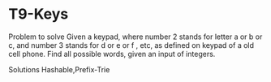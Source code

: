 # T9-Keys

Problem to solve
  Given a keypad, where number 2 stands for letter a or b or c, and number 3 stands for d or e or f , etc, 
  as defined on keypad of a old cell phone. Find all possible words, given an input of integers.
  
  

Solutions
  Hashable,Prefix-Trie

